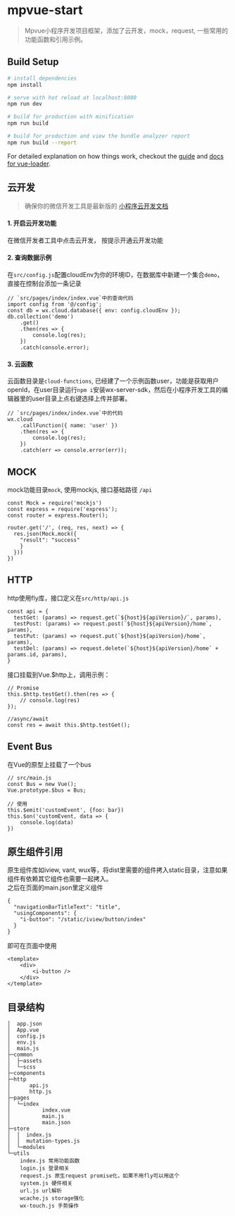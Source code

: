 # mpvue-start

> Mpvue小程序开发项目框架，添加了云开发，mock，request, 一些常用的功能函数和引用示例。

## Build Setup

``` bash
# install dependencies
npm install

# serve with hot reload at localhost:8080
npm run dev

# build for production with minification
npm run build

# build for production and view the bundle analyzer report
npm run build --report
```

For detailed explanation on how things work, checkout the [guide](http://vuejs-templates.github.io/webpack/) and [docs for vue-loader](http://vuejs.github.io/vue-loader).

## 云开发
> 确保你的微信开发工具是最新版的
> [小程序云开发文档](https://developers.weixin.qq.com/miniprogram/dev/wxcloud/basis/getting-started.html)

#### 1. 开启云开发功能
在微信开发者工具中点击云开发， 按提示开通云开发功能
#### 2. 查询数据示例
在`src/config.js`配置cloudEnv为你的环境ID，在数据库中新建一个集合`demo`， 直接在控制台添加一条记录  

```
// `src/pages/index/index.vue`中的查询代码
import config from '@/config';
const db = wx.cloud.database({ env: config.cloudEnv });
db.collection('demo')
    .get()
    .then(res => {
        console.log(res);
    })
    .catch(console.error);
```
#### 3. 云函数
云函数目录是`cloud-functions`, 已经建了一个示例函数user，功能是获取用户openId，在user目录运行`npm i`安装wx-server-sdk，然后在小程序开发工具的编辑器里的user目录上点右键选择上传并部署。  
```
// `src/pages/index/index.vue`中的代码
wx.cloud
    .callFunction({ name: 'user' })
    .then(res => {
        console.log(res);
    })
    .catch(err => console.error(err));
```

## MOCK
mock功能目录`mock`, 使用mockjs, 接口基础路径 `/api`
```
const Mock = require('mockjs')
const express = require('express');
const router = express.Router();

router.get('/', (req, res, next) => {
  res.json(Mock.mock({
    "result": "success"
    }
  }))
})
```
## HTTP
http使用fly库，接口定义在`src/http/api.js`
```
const api = {
  testGet: (params) => request.get(`${host}${apiVersion}/`, params),
  testPost: (params) => request.post(`${host}${apiVersion}/home`, params),
  testPut: (params) => request.put(`${host}${apiVersion}/home`, params),
  testDel: (params) => request.delete(`${host}${apiVersion}/home` + params.id, params),
}
```
接口挂载到Vue.$http上，调用示例：
```
// Promise
this.$http.testGet().then(res => {
    // console.log(res)
});

//async/await
const res = await this.$http.testGet();
```

## Event Bus
在Vue的原型上挂载了一个bus
```
// src/main.js
const Bus = new Vue();
Vue.prototype.$bus = Bus;

// 使用
this.$emit('customEvent', {foo: bar})
this.$on('customEvent, data => {
    console.log(data)
})
```

## 原生组件引用
原生组件库如iview, vant, wux等，将dist里需要的组件拷入static目录，注意如果组件有依赖其它组件也需要一起拷入。  
之后在页面的main.json里定义组件
```
{
  "navigationBarTitleText": "title",
  "usingComponents": {
    "i-button": "/static/iview/button/index"
  }
}
```
即可在页面中使用
```
<template>
    <div>
        <i-button />
    </div>
</template>
```


## 目录结构
```
│  app.json
│  App.vue
│  config.js
│  env.js
│  main.js
├─common
│  ├─assets
│  └─scss
├─components
├─http
│      api.js
│      http.js
├─pages
│  └─index
│          index.vue
│          main.js
│          main.json
├─store
│  │  index.js
│  │  mutation-types.js
│  └─modules
└─utils
    index.js 常用功能函数
    login.js 登录相关
    request.js 原生request promise化，如果不用fly可以用这个
    system.js 硬件相关
    url.js url解析
    wcache.js storage强化
    wx-touch.js 手势操作
```